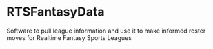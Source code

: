 # RTSFantasyData
Software to pull league information and use it to make informed roster moves for Realtime Fantasy Sports Leagues
